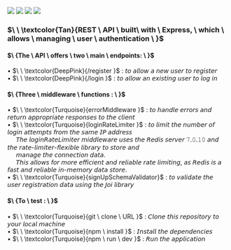 ![](https://img.shields.io/badge/Express.js-tan?style=for-the-badge)
![](https://img.shields.io/badge/NodeJs-tan?style=for-the-badge)
![](https://img.shields.io/badge/Redis_-tan?style=for-the-badge)
![](https://img.shields.io/badge/Json_Web_Token-deeppink?style=for-the-badge)      
### $\ \ \textcolor{Tan}{REST \ API \ built\ with \ Express, \ which \ allows \ managing \ user  \ authentication \ }$ 

#### $\ \{The \ API \ offers \ two \ main \ endpoints: \ }$ 
  
• $\ \ \textcolor{DeepPink}{/register }$ : 𝘵𝘰 𝘢𝘭𝘭𝘰𝘸 𝘢 𝘯𝘦𝘸 𝘶𝘴𝘦𝘳 𝘵𝘰 𝘳𝘦𝘨𝘪𝘴𝘵𝘦𝘳  
• $\ \ \textcolor{DeepPink}{/login }$  : 𝘵𝘰 𝘢𝘭𝘭𝘰𝘸 𝘢𝘯 𝘦𝘹𝘪𝘴𝘵𝘪𝘯𝘨 𝘶𝘴𝘦𝘳 𝘵𝘰 𝘭𝘰𝘨 𝘪𝘯
  
#### $\ \{Three \ middleware \ functions : \ }$ 
    
• $\ \ \textcolor{Turquoise}{errorMiddleware }$ : 𝘵𝘰 𝘩𝘢𝘯𝘥𝘭𝘦 𝘦𝘳𝘳𝘰𝘳𝘴 𝘢𝘯𝘥 𝘳𝘦𝘵𝘶𝘳𝘯 𝘢𝘱𝘱𝘳𝘰𝘱𝘳𝘪𝘢𝘵𝘦 𝘳𝘦𝘴𝘱𝘰𝘯𝘴𝘦𝘴 𝘵𝘰 𝘵𝘩𝘦 𝘤𝘭𝘪𝘦𝘯𝘵  
• $\ \ \textcolor{Turquoise}{loginRateLimiter }$  : 𝘵𝘰 𝘭𝘪𝘮𝘪𝘵 𝘵𝘩𝘦 𝘯𝘶𝘮𝘣𝘦𝘳 𝘰𝘧 𝘭𝘰𝘨𝘪𝘯 𝘢𝘵𝘵𝘦𝘮𝘱𝘵𝘴 𝘧𝘳𝘰𝘮 𝘵𝘩𝘦 𝘴𝘢𝘮𝘦 𝘐𝘗 𝘢𝘥𝘥𝘳𝘦𝘴𝘴  
     &nbsp;&nbsp;&nbsp;&nbsp; 𝘛𝘩𝘦 𝘭𝘰𝘨𝘪𝘯𝘙𝘢𝘵𝘦𝘓𝘪𝘮𝘪𝘵𝘦𝘳 𝘮𝘪𝘥𝘥𝘭𝘦𝘸𝘢𝘳𝘦 𝘶𝘴𝘦𝘴 𝘵𝘩𝘦 𝘙𝘦𝘥𝘪𝘴 𝘴𝘦𝘳𝘷𝘦𝘳 𝟽.𝟶.𝟷𝟶 𝘢𝘯𝘥 𝘵𝘩𝘦 𝘳𝘢𝘵𝘦-𝘭𝘪𝘮𝘪𝘵𝘦𝘳-𝘧𝘭𝘦𝘹𝘪𝘣𝘭𝘦 𝘭𝘪𝘣𝘳𝘢𝘳𝘺 𝘵𝘰 𝘴𝘵𝘰𝘳𝘦 𝘢𝘯𝘥  
     &nbsp;&nbsp; &nbsp; 𝘮𝘢𝘯𝘢𝘨𝘦 𝘵𝘩𝘦 𝘤𝘰𝘯𝘯𝘦𝘤𝘵𝘪𝘰𝘯 𝘥𝘢𝘵𝘢.  
    &nbsp;&nbsp;&nbsp;&nbsp; 𝘛𝘩𝘪𝘴 𝘢𝘭𝘭𝘰𝘸𝘴 𝘧𝘰𝘳 𝘮𝘰𝘳𝘦 𝘦𝘧𝘧𝘪𝘤𝘪𝘦𝘯𝘵 𝘢𝘯𝘥 𝘳𝘦𝘭𝘪𝘢𝘣𝘭𝘦 𝘳𝘢𝘵𝘦 𝘭𝘪𝘮𝘪𝘵𝘪𝘯𝘨, 𝘢𝘴 𝘙𝘦𝘥𝘪𝘴 𝘪𝘴 𝘢 𝘧𝘢𝘴𝘵 𝘢𝘯𝘥 𝘳𝘦𝘭𝘪𝘢𝘣𝘭𝘦 𝘪𝘯-𝘮𝘦𝘮𝘰𝘳𝘺 𝘥𝘢𝘵𝘢 𝘴𝘵𝘰𝘳𝘦.  
• $\ \ \textcolor{Turquoise}{signUpSchemaValidator}$ : 𝘵𝘰 𝘷𝘢𝘭𝘪𝘥𝘢𝘵𝘦 𝘵𝘩𝘦 𝘶𝘴𝘦𝘳 𝘳𝘦𝘨𝘪𝘴𝘵𝘳𝘢𝘵𝘪𝘰𝘯 𝘥𝘢𝘵𝘢 𝘶𝘴𝘪𝘯𝘨 𝘵𝘩𝘦 𝘑𝘰𝘪 𝘭𝘪𝘣𝘳𝘢𝘳𝘺

#### $\ \{To \ test  : \ }$ 
    
• $\ \ \textcolor{Turquoise}{git \ clone \ URL }$ : 𝘊𝘭𝘰𝘯𝘦 𝘵𝘩𝘪𝘴 𝘳𝘦𝘱𝘰𝘴𝘪𝘵𝘰𝘳𝘺 𝘵𝘰 𝘺𝘰𝘶𝘳 𝘭𝘰𝘤𝘢𝘭 𝘮𝘢𝘤𝘩𝘪𝘯𝘦  
• $\ \ \textcolor{Turquoise}{npm \ install }$  : 𝘐𝘯𝘴𝘵𝘢𝘭𝘭 𝘵𝘩𝘦 𝘥𝘦𝘱𝘦𝘯𝘥𝘦𝘯𝘤𝘪𝘦𝘴  
• $\ \ \textcolor{Turquoise}{npm \ run \ dev }$  : 𝘙𝘶𝘯 𝘵𝘩𝘦 𝘢𝘱𝘱𝘭𝘪𝘤𝘢𝘵𝘪𝘰𝘯

